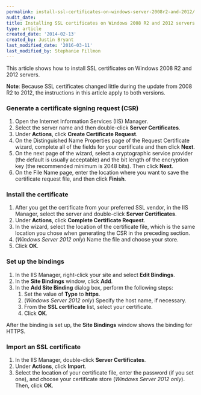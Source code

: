 ```yaml
---
permalink: install-ssl-certificates-on-windows-server-2008r2-and-2012/
audit_date:
title: Installing SSL certificates on Windows 2008 R2 and 2012 servers
type: article
created_date: '2014-02-13'
created_by: Justin Bryant
last_modified_date: '2016-03-11'
last_modified_by: Stephanie Fillmon
---
```


This article shows how to install SSL certificates on Windows 2008 R2 and 2012 servers.

**Note**: Because SSL certificates changed little during the update from 2008 R2 to 2012, the instructions in this article apply to both versions.

### Generate a certificate signing request (CSR)

1. Open the Internet Information Services (IIS) Manager.
2. Select the server name and then double-click **Server Certificates**.
3. Under **Actions**, click **Create Certificate Request**.
4. On the Distinguished Name Properties page of the Request Certificate wizard, complete all of the fields for your certificate and then click **Next**.
5. On the next page of the wizard, select a cryptographic service provider (the default is usually acceptable) and the bit length of the encryption key (the recommended minimum is 2048 bits). Then click **Next**.
6. On the File Name page, enter the location where you want to save the certificate request file, and then click **Finish**.

### Install the certificate

1. After you get the certificate from your preferred SSL vendor, in the IIS Manager, select the server and double-click **Server Certificates**.
2. Under **Actions**, click **Complete Certificate Request**.
3. In the wizard, select the location of the certificate file, which is the same location you chose when generating the CSR in the preceding section.
4. (*Windows Server 2012 only*) Name the file and choose your store.
5. Click **OK**.

### Set up the bindings

1. In the IIS Manager, right-click your site and select **Edit Bindings**.
2. In the **Site Bindings** window, click **Add**.
3. In the **Add Site Binding** dialog box, perform the following steps:
    1. Set the value of **Type** to **https**.
    2. (*Windows Server 2012 only*) Specify the host name, if necessary.
    3. From the **SSL certificate** list, select your certificate.
    4. Click **OK**.

After the binding is set up, the **Site Bindings** window shows the binding for HTTPS.

### Import an SSL certificate

1. In the IIS Manager, double-click **Server Certificates**.
2. Under **Actions**, click **Import**.
3. Select the location of your certificate file, enter the password (if you set one), and choose your certificate store (*Windows Server 2012 only*). Then, click **OK**.
